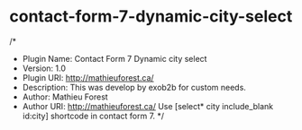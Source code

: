 contact-form-7-dynamic-city-select
==================================
/*
 * Plugin Name: Contact Form 7 Dynamic city select
 * Version: 1.0
 * Plugin URI: http://mathieuforest.ca/
 * Description: This was develop by exob2b for custom needs.
 * Author: Mathieu Forest
 * Author URI: http://mathieuforest.ca/
 Use [select* city include_blank id:city] shortcode in contact form 7.
 */
